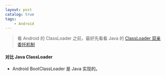 ```yaml
---
layout: post
catalog: true
tags:
    - Android
---
```


> 看 Android 的 ClassLoader 之前，最好先看看 Java 的 [ClassLoader 双亲委托机制](../../blog/java/Parents_Delegation_Model/Parents_Delegation_Model.md)

#### 对比 Java ClassLoader

* Android BootClassLoader 是 Java 实现的。


